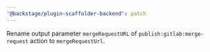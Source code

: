 ```yaml
---
'@backstage/plugin-scaffolder-backend': patch
---
```


Rename output parameter `mergeRequestURL` of `publish:gitlab:merge-request` action to `mergeRequestUrl`.
